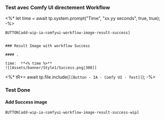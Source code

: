 ### Test avec Comfy UI directement Workflow

<%*
let time = await tp.system.prompt("Time", "xx.yy seconds", true, true);
-%>

`BUTTON[add-wip-ia-comfyui-workflow-image-result-success]`

```````ad-success

### Result Image with workflow Success

#### .

time:  **<% time %>**
![[Assets/banner/Style1/Success.png|300]]
```````

<%*
tR+= await tp.file.include(`[[Button - IA - Comfy UI - Test]]`);
-%>

### Test Done

#### Add Success image

`BUTTON[add-wip-ia-comfyui-workflow-image-result-success-wip]`
